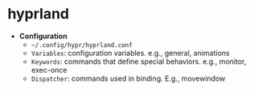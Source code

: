 # hyprland

- **Configuration**
  - `~/.config/hypr/hyprland.conf`
  - `Variables`: configuration variables. e.g., general, animations
  - `Keywords`: commands that define special behaviors. e.g., monitor, exec-once
  - `Dispatcher`: commands used in binding. E.g., movewindow
